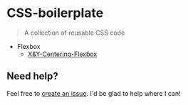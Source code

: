 # CSS-boilerplate

> A collection of reusable CSS code

* Flexbox
    * [X&Y-Centering-Flexbox](#)

## Need help?

Feel free to [create an issue](#/issues). I'd be glad to help where I can!
